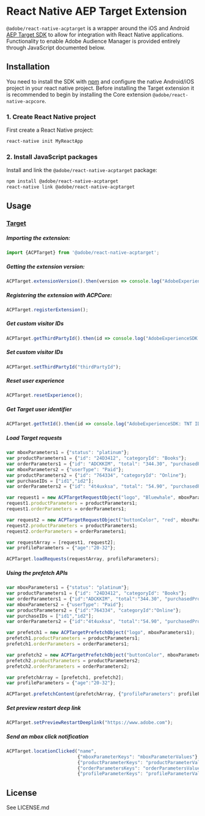 
# React Native AEP Target Extension

`@adobe/react-native-acptarget` is a wrapper around the iOS and Android [AEP Target SDK](https://aep-sdks.gitbook.io/docs/using-mobile-extensions/adobe-target) to allow for integration with React Native applications. Functionality to enable Adobe Audience Manager is provided entirely through JavaScript documented below.


## Installation

You need to install the SDK with [npm](https://www.npmjs.com/) and configure the native Android/iOS project in your react native project. Before installing the Target extension it is recommended to begin by installing the Core extension `@adobe/react-native-acpcore`.

### 1. Create React Native project

First create a React Native project:

```bash
react-native init MyReactApp
```

### 2. Install JavaScript packages

Install and link the `@adobe/react-native-acptarget` package:

```bash
npm install @adobe/react-native-acptarget
react-native link @adobe/react-native-acptarget
```

## Usage

### [Target](https://aep-sdks.gitbook.io/docs/using-mobile-extensions/adobe-target)

##### Importing the extension:
```javascript
import {ACPTarget} from '@adobe/react-native-acptarget';
```

##### Getting the extension version:

```javascript
ACPTarget.extensionVersion().then(version => console.log("AdobeExperienceSDK: ACPTarget version: " + version));
```

##### Registering the extension with ACPCore:

```javascript
ACPTarget.registerExtension();
```

##### Get custom visitor IDs

```javascript
ACPTarget.getThirdPartyId().then(id => console.log("AdobeExperienceSDK: Third Party ID: " + id));
```

##### Set custom visitor IDs

```javascript
ACPTarget.setThirdPartyId("thirdPartyId");
```

##### Reset user experience

```javascript
ACPTarget.resetExperience();
```

##### Get Target user identifier

```javascript
ACPTarget.getTntId().then(id => console.log("AdobeExperienceSDK: TNT ID " + id));
```

##### Load Target requests

```javascript
var mboxParameters1 = {"status": "platinum"};
var productParameters1 = {"id": "24D3412", "categoryId": "Books"};
var orderParameters1 = {"id": "ADCKKIM", "total": "344.30", "purchasedProductIds": "34, 125, 99"};
var mboxParameters2 = {"userType": "Paid"};
var productParameters2 = {"id": "764334", "categoryId": "Online"};
var purchaseIDs = ["id1","id2"];
var orderParameters2 = {"id": "4t4uxksa", "total": "54.90", "purchasedProductIds": purchaseIDs};

var request1 = new ACPTargetRequestObject("logo", "Bluewhale", mboxParameters1);
request1.productParameters = productParameters1;
request1.orderParameters = orderParameters1;

var request2 = new ACPTargetRequestObject("buttonColor", "red", mboxParameters2);
request2.productParameters = productParameters1;
request2.orderParameters = orderParameters1;

var requestArray = [request1, request2];
var profileParameters = {"age":"20-32"};

ACPTarget.loadRequests(requestArray, profileParameters);
```

##### Using the prefetch APIs

```javascript
var mboxParameters1 = {"status": "platinum"};
var productParameters1 = {"id": "24D3412", "categoryId": "Books"};
var orderParameters1 = {"id":"ADCKKIM", "total":"344.30", "purchasedProductIds": "34, 125, 99"};
var mboxParameters2 = {"userType": "Paid"};
var productParameters2 = {"id":"764334", "categoryId":"Online"};
var purchaseIDs = ["id1","id2"];
var orderParameters2 = {"id":"4t4uxksa", "total":"54.90", "purchasedProductIds":purchaseIDs};

var prefetch1 = new ACPTargetPrefetchObject("logo", mboxParameters1);
prefetch1.productParameters = productParameters1;
prefetch1.orderParameters = orderParameters1;

var prefetch2 = new ACPTargetPrefetchObject("buttonColor", mboxParameters2);
prefetch2.productParameters = productParameters2;
prefetch2.orderParameters = orderParameters2;

var prefetchArray = [prefetch1, prefetch2];
var profileParameters = {"age":"20-32"};

ACPTarget.prefetchContent(prefetchArray, {"profileParameters": profileParameters}).then(successful => console.log("AdobeExperienceSDK: Success = " + successful));
```

##### Set preview restart deep link

```javascript
ACPTarget.setPreviewRestartDeeplink("https://www.adobe.com");
```

##### Send an mbox click notification

```javascript
ACPTarget.locationClicked("name",
                          {"mboxParameterKeys": "mboxParameterValues"},
                          {"productParameterKeys": "productParameterValues"},
                          {"orderParametersKeys": "orderParametersValues"},
                          {"profileParameterKeys": "profileParameterValues"});
```

## License

See LICENSE.md
